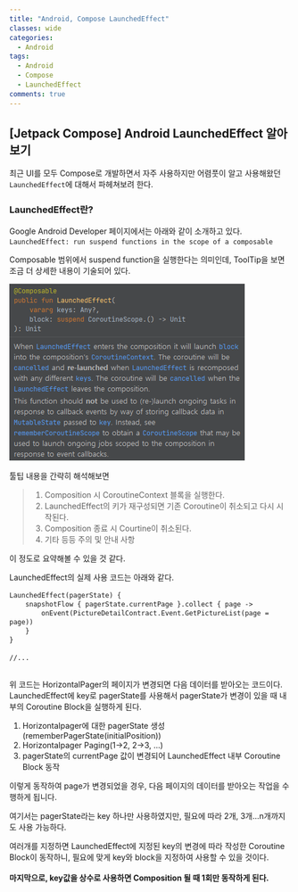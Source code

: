 ```yaml
---
title: "Android, Compose LaunchedEffect"
classes: wide
categories:
  - Android
tags:
  - Android
  - Compose
  - LaunchedEffect
comments: true
---
```


## [Jetpack Compose] Android LaunchedEffect 알아보기
최근 UI를 모두 Compose로 개발하면서 자주 사용하지만 어렴풋이 알고 사용해왔던 `LaunchedEffect`에 대해서 파헤쳐보려 한다.

### LaunchedEffect란?
Google Android Developer 페이지에서는 아래와 같이 소개하고 있다.  
`LaunchedEffect: run suspend functions in the scope of a composable`

Composable 범위에서 suspend function을 실행한다는 의미인데, ToolTip을 보면 조금 더 상세한 내용이 기술되어 있다.

![img.png](../assets/posts/launchedeffect.png)

툴팁 내용을 간략히 해석해보면
>1. Composition 시 CoroutineContext 블록을 실행한다.
>2. LaunchedEffect의 키가 재구성되면 기존 Coroutine이 취소되고 다시 시작된다.
>3. Composition 종료 시 Courtine이 취소된다.
>4. 기타 등등 주의 및 안내 사항

이 정도로 요약해볼 수 있을 것 같다. 

LaunchedEffect의 실제 사용 코드는 아래와 같다.

```
LaunchedEffect(pagerState) {
    snapshotFlow { pagerState.currentPage }.collect { page ->
        onEvent(PictureDetailContract.Event.GetPictureList(page = page))
    }
}
  
//...
    
```
 
위 코드는 HorizontalPager의 페이지가 변경되면 다음 데이터를 받아오는 코드이다.  
LaunchedEffect에 key로 pagerState를 사용해서 pagerState가 변경이 있을 때 내부의 Coroutine Block을 실행하게 된다.  

1. Horizontalpager에 대한 pagerState 생성 (rememberPagerState(initialPosition))
2. Horizontalpager Paging(1->2, 2->3, ...)
3. pagerState의 currentPage 값이 변경되어 LaunchedEffect 내부 Coroutine Block 동작

이렇게 동작하여 page가 변경되었을 경우, 다음 페이지의 데이터를 받아오는 작업을 수행하게 됩니다.

여기서는 pagerState라는 key 하나만 사용하였지만, 필요에 따라 2개, 3개...n개까지도 사용 가능하다.

여러개를 지정하면 LaunchedEffect에 지정된 key의 변경에 따라 작성한 Coroutine Block이 동작하니, 필요에 맞게 key와 block을 지정하여 사용할 수 있을 것이다.  
<br>
**마지막으로, key값을 상수로 사용하면 Composition 될 때 1회만 동작하게 된다.**